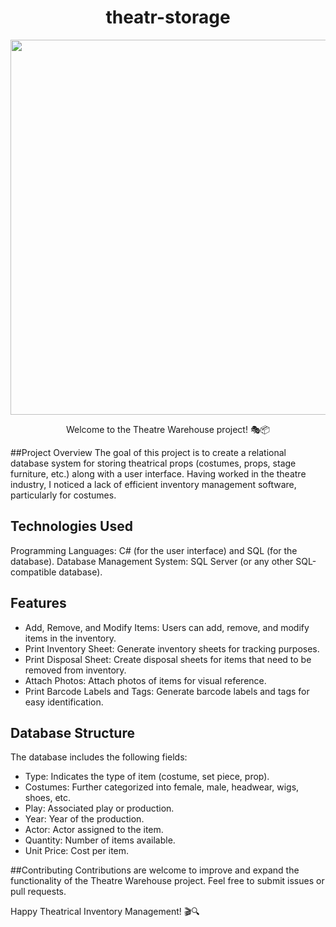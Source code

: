 <div align="center">
<h1>theatr-storage</h1>
<img src="https://media.giphy.com/media/v1.Y2lkPTc5MGI3NjExdm02ZDFvb29yNmxhcHN0dzJ2ajZzcHBzampteWJ6eWYwbjRyMjAyYyZlcD12MV9pbnRlcm5hbF9naWZfYnlfaWQmY3Q9Zw/3o7bu3oKnrXTK94dAA/giphy.gif" width="600">
<p>Welcome to the Theatre Warehouse project! 🎭📦</p>
</div>

##Project Overview
The goal of this project is to create a relational database system for storing theatrical props (costumes, props, stage furniture, etc.) along with a user interface. Having worked in the theatre industry, I noticed a lack of efficient inventory management software, particularly for costumes.

Technologies Used
--
Programming Languages: C# (for the user interface) and SQL (for the database).
Database Management System: SQL Server (or any other SQL-compatible database).

Features
--
- Add, Remove, and Modify Items: Users can add, remove, and modify items in the inventory.
- Print Inventory Sheet: Generate inventory sheets for tracking purposes.
- Print Disposal Sheet: Create disposal sheets for items that need to be removed from inventory.
- Attach Photos: Attach photos of items for visual reference.
- Print Barcode Labels and Tags: Generate barcode labels and tags for easy identification.

Database Structure
--
The database includes the following fields:
- Type: Indicates the type of item (costume, set piece, prop).
- Costumes: Further categorized into female, male, headwear, wigs, shoes, etc.
- Play: Associated play or production.
- Year: Year of the production.
- Actor: Actor assigned to the item.
- Quantity: Number of items available.
- Unit Price: Cost per item.

##Contributing
Contributions are welcome to improve and expand the functionality of the Theatre Warehouse project. Feel free to submit issues or pull requests.

Happy Theatrical Inventory Management! 🎬🔍







